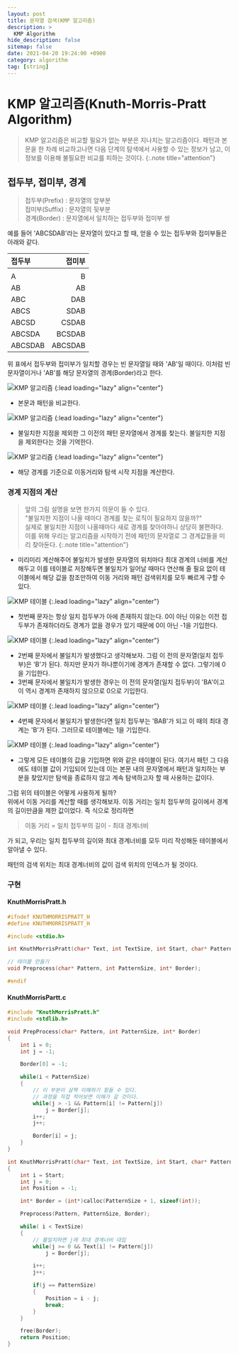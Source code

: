 ```yaml
---
layout: post
title: 문자열 검색(KMP 알고리즘)
description: >
  KMP Algorithm
hide_description: false
sitemap: false
date: 2021-04-20 19:24:00 +0900
category: algorithm
tag: [string]
---
```


# KMP 알고리즘(Knuth-Morris-Pratt Algorithm) 

> KMP 알고리즘은 비교할 필요가 없는 부분은 지나치는 알고리즘이다. 패턴과 본문을 한 차례 비교하고나면 다음 단계의 탐색에서 사용할 수 있는 정보가 남고, 이 정보를 이용해 불필요한 비교를 피하는 것이다.
{:.note title="attention"}

## 접두부, 접미부, 경계

> 접두부(Prefix) : 문자열의 앞부분  
> 접미부(Suffix) : 문자열의 뒷부분  
> 경계(Border) : 문자열에서 일치하는 접두부와 접미부 쌍

예를 들어 'ABCSDAB'라는 문자열이 있다고 할 때, 얻을 수 있는 접두부와 접미부들은 아래와 같다.

|접두부|접미부|
|:---|---:|
|||
|A|B|
|AB|AB|
|ABC|DAB|
|ABCS|SDAB|
|ABCSD|CSDAB|
|ABCSDA|BCSDAB|
|ABCSDAB|ABCSDAB|

위 표에서 접두부와 접미부가 일치할 경우는 빈 문자열일 때와 'AB'일 때이다. 이처럼 빈 문자열이거나 'AB'를 해당 문자열의 경계(Border)라고 한다.

![KMP 알고리즘](/assets/img/algorithm/string_search/kmp/kmp1.png)
{:lead loading="lazy" align="center"}

* 본문과 패턴을 비교한다.

![KMP 알고리즘](/assets/img/algorithm/string_search/kmp/kmp2.png)
{:lead loading="lazy" align="center"}

* 불일치한 지점을 제외한 그 이전의 패턴 문자열에서 경계를 찾는다. 불일치한 지점을 제외한다는 것을 기억한다.

![KMP 알고리즘](/assets/img/algorithm/string_search/kmp/kmp3.png)
{:lead loading="lazy" align="center"}

* 해당 경계를 기준으로 이동거리와 탐색 시작 지점을 계산한다.

### 경계 지점의 계산

> 앞의 그림 설명을 보면 한가지 의문이 들 수 있다.  
> "불일치한 지점이 나올 때마다 경계를 찾는 로직이 필요하지 않을까?"  
> 실제로 불일치한 지점이 나올때마다 새로 경계를 찾아야하니 상당히 불편하다. 이를 위해 우리는 알고리즘을 시작하기 전에 패턴의 문자열로 그 경계값들을 미리 찾아둔다.
{:.note title="attention"}

* 미리미리 계산해주어 불일치가 발생한 문자열의 위치마다 최대 경계의 너비를 계산해두고 이를 테이블로 저장해두면 불일치가 일어날 때마다 연산해 줄 필요 없이 테이블에서 해당 값을 참조만하여 이동 거리와 패턴 검색위치를 모두 빠르게 구할 수 있다.

![KMP 테이블](/assets/img/algorithm/string_search/kmp/kmp-table1.png)
{:.lead loading="lazy" align="center"}

* 첫번째 문자는 항상 일치 접두부가 아에 존재하지 않는다. 0이 아닌 이유는 이전 접두부가 존재하더라도 경계가 없을 경우가 있기 때문에 0이 아닌 -1을 기입한다.

![KMP 테이블](/assets/img/algorithm/string_search/kmp/kmp-table2.png)
{:.lead loading="lazy" align="center"}

* 2번째 문자에서 불일치가 발생했다고 생각해보자. 그럼 이 전의 문자열(일치 접두부)은 'B'가 된다. 하지만 문자가 하나뿐이기에 경계가 존재할 수 없다. 그렇기에 0을 기입한다.
* 3번째 문자에서 불일치가 발생한 경우는 이 전의 문자열(일치 접두부)이 'BA'이고 이 역시 경계까 존재하지 않으므로 0으로 기입한다.

![KMP 테이블](/assets/img/algorithm/string_search/kmp/kmp-table3.png)
{:.lead loading="lazy" align="center"}

* 4번째 문자에서 불일치가 발생한다면 일치 접두부는 'BAB'가 되고 이 때의 최대 경계는 'B'가 된다. 그러므로 테이블에는 1을 기입한다.

![KMP 테이블](/assets/img/algorithm/string_search/kmp/kmp-table4.png)
{:.lead loading="lazy" align="center"}

* 그렇게 모든 테이블의 값을 기입하면 위와 같은 테이블이 된다. 여기서 패턴 그 다음에도 테이블 값이 기입되어 있는데 이는 본문 내의 문자열에서 패턴과 일치하는 부분을 찾았지만 탐색을 종료하지 않고 계속 탐색하고자 할 때 사용하는 값이다.

그럼 위의 테이블은 어떻게 사용하게 될까?  
위에서 이동 거리를 계산할 때를 생각해보자. 이동 거리는 일치 접두부의 길이에서 경계의 길이만큼을 제한 값이었다. 즉 식으로 정리하면

> 이동 거리 = 일치 접두부의 길이 - 최대 경계너비

가 되고, 우리는 일치 접두부의 길이와 최대 경계너비를 모두 미리 작성해둔 테이블에서 알아낼 수 있다.

패턴의 검색 위치는 최대 경계너비의 값이 검색 위치의 인덱스가 될 것이다.

### 구현

#### KnuthMorrisPratt.h
```c
#ifndef KNUTHMORRISPRATT_H
#define KNUTHMORRISPRATT_H

#include <stdio.h>

int KnuthMorrisPratt(char* Text, int TextSize, int Start, char* Pattern, int PatternSize);

// 테이블 만들기
void Preprocess(char* Pattern, int PatternSize, int* Border);

#endif
```

#### KnuthMorrisPartt.c

```c
#include "KnuthMorrisPratt.h"
#include <stdlib.h>

void PrepProcess(char* Pattern, int PatternSize, int* Border)
{
    int i = 0;
    int j = -1;

    Border[0] = -1;

    while(i < PatternSize)
    {
        // 이 부분이 살짝 이해하기 힘들 수 있다.
        // 과정을 직접 적어보면 이해가 갈 것이다.
        while(j > -1 && Pattern[i] != Pattern[j])
            j = Border[j];
        i++;
        j++;

        Border[i] = j;
    }
}

int KnuthMorrisPratt(char* Text, int TextSize, int Start, char* Pattern, int PatternSize)
{
    int i = Start;
    int j = 0;
    int Position = -1;

    int* Border = (int*)calloc(PatternSize + 1, sizeof(int));

    Preprocess(Pattern, PatternSize, Border);

    while( i < TextSize)
    {
        // 불일치하면 j에 최대 경계너비 대입
        while(j >= 0 && Text[i] != Pattern[j])
            j = Border[j];

        i++;
        j++;

        if(j == PatternSize)
        {
            Position = i - j;
            break;
        }
    }

    free(Border);
    return Position;
}
```


